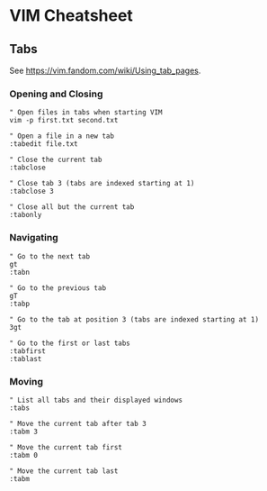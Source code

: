 VIM Cheatsheet
==============

Tabs
----
See https://vim.fandom.com/wiki/Using_tab_pages.

### Opening and Closing
```vim
" Open files in tabs when starting VIM
vim -p first.txt second.txt

" Open a file in a new tab
:tabedit file.txt

" Close the current tab
:tabclose

" Close tab 3 (tabs are indexed starting at 1)
:tabclose 3

" Close all but the current tab
:tabonly
```

### Navigating
```vim
" Go to the next tab
gt
:tabn

" Go to the previous tab
gT
:tabp

" Go to the tab at position 3 (tabs are indexed starting at 1)
3gt

" Go to the first or last tabs
:tabfirst
:tablast
```

### Moving
```vim
" List all tabs and their displayed windows
:tabs

" Move the current tab after tab 3
:tabm 3

" Move the current tab first
:tabm 0

" Move the current tab last
:tabm
```

